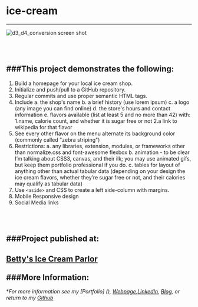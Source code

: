 # ice-cream
---

![d3_d4_conversion screen shot](https://cloud.githubusercontent.com/assets/11747875/20286878/3dfed1d8-aa86-11e6-99dd-981ea0a6db9f.png)

<br/>
<br/>


###This project demonstrates the following:
---

1. Build a homepage for your local ice cream shop. 
2. Initialize and push/pull to a GitHub repository.
3. Regular commits and use proper semantic HTML tags.
4. Include 
  a. the shop's name
  b. a brief history (use lorem ipsum)
  c. a logo (any image you can find online)
  d. the store's hours and contact information
  e. flavors available (list at least 5 and no more than 42) with:
    1.name, calorie count, and whether it is sugar free or not
    2.a link to wikipedia for that flavor
5. See every other flavor on the menu alternate its background color (commonly called "zebra striping")
6. Restrictions:
  a. any libraries, extension, modules, or frameworks other than normalize.css and font-awesome
  flexbox
  b. animation - to be clear I’m talking about CSS3, canvas, and their ilk; you may use animated gifs, but keep them portfolio   professional if you do.
  c. tables for layout of anything other than actual tabular data (depending on your design the ice cream flavors, whether       they’re sugar free or not, and their calories may qualify as tabular data)
7. Use ```<aside>``` and CSS to create a left side-column with margins.
8. Mobile Responsive design
9. Social Media links
<br/>
<br/>

###Project published at: 
---

[Betty's Ice Cream Parlor](https://trrapp12-ironyard.github.io/ice-cream/)
<br/>
<br/>
###More Information:
---

\**For more information see my [Portfolio] (), [Webpage](http://web-karma.org),[LinkedIn](https://www.linkedin.com/in/trevor-rapp-042a1037), [Blog](http://web-karma.net), or return to my [Github](https://github.com/trrapp12)*
